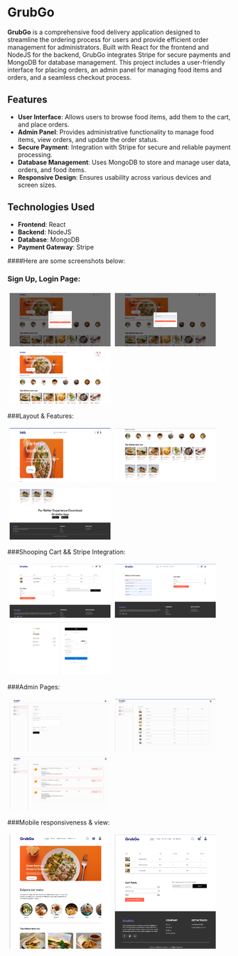 # GrubGo

**GrubGo** is a comprehensive food delivery application designed to streamline the ordering process for users and provide efficient order management for administrators. Built with React for the frontend and NodeJS for the backend, GrubGo integrates Stripe for secure payments and MongoDB for database management. This project includes a user-friendly interface for placing orders, an admin panel for managing food items and orders, and a seamless checkout process.

## Features

- **User Interface**: Allows users to browse food items, add them to the cart, and place orders.
- **Admin Panel**: Provides administrative functionality to manage food items, view orders, and update the order status.
- **Secure Payment**: Integration with Stripe for secure and reliable payment processing.
- **Database Management**: Uses MongoDB to store and manage user data, orders, and food items.
- **Responsive Design**: Ensures usability across various devices and screen sizes.

## Technologies Used

- **Frontend**: React
- **Backend**: NodeJS
- **Database**: MongoDB
- **Payment Gateway**: Stripe


####Here are some screenshots below:

### Sign Up, Login Page:
<div style="display: flex; flex-wrap: wrap;">
  <img src="https://github.com/nkemkaakah/GrubGo/blob/master/admin/src/assets/srnshots/signup.png" width="45%" style="margin: 5px;"/>
  <img src="https://github.com/nkemkaakah/GrubGo/blob/master/admin/src/assets/srnshots/login.png" width="45%" style="margin: 5px;"/>
  <img src="https://github.com/nkemkaakah/GrubGo/blob/master/admin/src/assets/srnshots/logout.png" width="45%" style="margin: 5px;"/>
</div>


###Layout & Features:
<div style="display: flex; flex-wrap: wrap;">
  <img src="https://github.com/nkemkaakah/GrubGo/blob/master/admin/src/assets/srnshots/hero.png" width="45%" style="margin: 5px;"/>
  <img src="https://github.com/nkemkaakah/GrubGo/blob/master/admin/src/assets/srnshots/menu.png" width="45%" style="margin: 5px;"/>
  <img src="https://github.com/nkemkaakah/GrubGo/blob/master/admin/src/assets/srnshots/contact.png" width="45%" style="margin: 5px;"/>
 
</div>

###Shooping Cart && Stripe Integration:
<div style="display: flex; flex-wrap: wrap;">
  <img src="https://github.com/nkemkaakah/GrubGo/blob/master/admin/src/assets/srnshots/shoppingcart.png" width="45%" style="margin: 5px;"/>
  <img src="https://github.com/nkemkaakah/GrubGo/blob/master/admin/src/assets/srnshots/checkout.png" width="45%" style="margin: 5px;"/>
  <img src="https://github.com/nkemkaakah/GrubGo/blob/master/admin/src/assets/srnshots/stripe.png" width="45%" style="margin: 5px;"/>
  
 
</div>


###Admin Pages:
<div style="display: flex; flex-wrap: wrap;">
  <img src="https://github.com/nkemkaakah/GrubGo/blob/master/admin/src/assets/srnshots/admin.png" width="45%" style="margin: 5px;"/>
  <img src="https://github.com/nkemkaakah/GrubGo/blob/master/admin/src/assets/srnshots/adminlist.png" width="45%" style="margin: 5px;"/>
  <img src="https://github.com/nkemkaakah/GrubGo/blob/master/admin/src/assets/srnshots/adminorders.png" width="45%" style="margin: 5px;"/>
  
  
 
</div>

###Mobile responsiveness & view:
<div style="display: flex; flex-wrap: wrap;">
  <img src="https://github.com/nkemkaakah/GrubGo/blob/master/admin/src/assets/srnshots/mobile.png" width="45%" style="margin: 5px;"/>
  <img src="https://github.com/nkemkaakah/GrubGo/blob/master/admin/src/assets/srnshots/mobilecart.png" width="45%" style="margin: 5px;"/>
 
  
  
 
</div>
